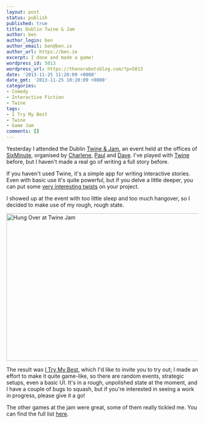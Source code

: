 ```yaml
---
layout: post
status: publish
published: true
title: Dublin Twine & Jam
author: ben
author_login: ben
author_email: ben@ben.ie
author_url: https://ben.ie
excerpt: I done and made a game!
wordpress_id: 5013
wordpress_url: https://thenorobotsblog.com/?p=5013
date: '2013-11-25 11:20:09 +0000'
date_gmt: '2013-11-25 10:20:09 +0000'
categories:
- Comedy
- Interactive Fiction
- Twine
tags:
- I Try My Best
- Twine
- Game Jam
comments: []
---
```

<p>Yesterday I attended the Dublin <a href="https://www.dublintwinejam.com" target="_blank">Twine &amp; Jam</a>, an event held at the offices of <a href="https://www.sixminute.com/" target="_blank">SixMinute</a>, organised by <a href="https://alphachar.com/" target="_blank">Charlene</a>, <a href="https://www.dreamfeel.net/" target="_blank">Paul</a> and <a href="https://davetheallthing.com/" target="_blank">Dave</a>. I've played with <a href="https://twinery.org" target="_blank">Twine</a> before, but I haven't made a real go of writing a full story before.</p>
<p>If you haven't used Twine, it's a simple app for writing interactive stories. Even with basic use it's quite powerful, but if you delve a little deeper, you can put some <a href="https://scoutshonour.com/cowgirl/" target="_blank">very interesting twists</a> on your project.</p>
<p>I showed up at the event with too little sleep and too much hangover, so I decided to make use of my rough, rough state.</p>
<p><img class="alignnone size-large wp-image-5015 aligncenter" alt="Hung Over at Twine Jam" src="assets/uploads/norobots/uploads/2013/11/Photo-on-24-11-2013-at-11.41-1024x682.jpg" width="580" height="386" /></p>
<p>The result was <a href="https://philome.la/bursaar/i-try-my-best" target="_blank">I Try My Best</a>, which I'd like to invite you to try out; I made an effort to make it quite game-like, so there are random events, strategic setups, even a basic UI. It's in a rough, unpolished state at the moment, and I have a couple of bugs to squash, but if you're interested in seeing a work in progress, please give it a go!</p>
<p>The other games at the jam were great, some of them really tickled me. You can find the full list <a href="https://www.dublintwinejam.com/the-games.html" target="_blank">here</a>.</p>
